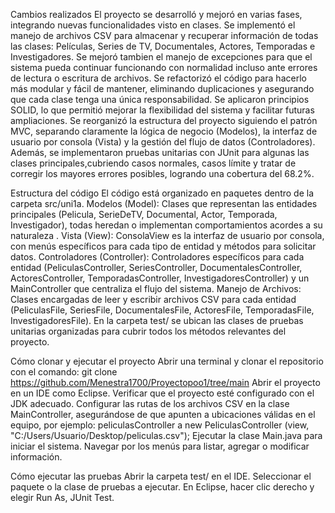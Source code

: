 Cambios realizados 
El proyecto se desarrolló y mejoró en varias fases, integrando nuevas 
funcionalidades visto en clases. Se implementó el manejo de archivos CSV para almacenar
y recuperar información de todas las clases: Películas, Series de TV, Documentales, 
Actores, Temporadas e Investigadores. Se mejoró tambien el manejo de excepciones para
que el sistema pueda continuar funcionando con normalidad incluso ante errores de lectura
o escritura de archivos. Se refactorizó el código para hacerlo más modular y fácil de
mantener, eliminando duplicaciones y asegurando que cada clase tenga una única 
responsabilidad. Se aplicaron principios SOLID, lo que permitió mejorar la flexibilidad 
del sistema y facilitar futuras ampliaciones. Se reorganizó la estructura del proyecto 
siguiendo el patrón MVC, separando claramente la lógica de negocio (Modelos), la interfaz 
de usuario por consola (Vista) y la gestión del flujo de datos (Controladores). Además, se
implementaron pruebas unitarias con JUnit para algunas las clases principales,cubriendo 
casos normales, casos límite y tratar de corregir los mayores errores posibles, 
logrando una cobertura del 68.2%.

Estructura del código 
El código está organizado en paquetes dentro de la carpeta src/uni1a. Modelos (Model):
Clases que representan las entidades principales (Pelicula, SerieDeTV, Documental, Actor,
Temporada, Investigador), todas heredan o implementan comportamientos acordes a su naturaleza
. Vista (View): ConsolaView es la interfaz de usuario por consola, con menús específicos
para cada tipo de entidad y métodos para solicitar datos. Controladores (Controller): 
Controladores específicos para cada entidad (PeliculasController, SeriesController, 
DocumentalesController, ActoresController, TemporadasController, InvestigadoresController)
y un MainController que centraliza el flujo del sistema. Manejo de Archivos: Clases 
encargadas de leer y escribir archivos CSV para cada entidad (PeliculasFile, SeriesFile,
DocumentalesFile, ActoresFile, TemporadasFile, InvestigadoresFile). En la carpeta test/ 
se ubican las clases de pruebas unitarias organizadas para cubrir todos los métodos 
relevantes del proyecto.

Cómo clonar y ejecutar el proyecto Abrir una terminal y clonar el repositorio con el comando:
git clone https://github.com/Menestra1700/Proyectopoo1/tree/main Abrir el proyecto en un IDE
como Eclipse. Verificar que el proyecto esté configurado con el JDK adecuado. Configurar las
rutas de los archivos CSV en la clase MainController, asegurándose de que apunten a ubicaciones
válidas en el equipo, por ejemplo: peliculasController a new PeliculasController
(view, "C:/Users/Usuario/Desktop/peliculas.csv"); Ejecutar la clase Main.java para iniciar 
el sistema. Navegar por los menús para listar, agregar o modificar información.

Cómo ejecutar las pruebas
Abrir la carpeta test/ en el IDE. Seleccionar el paquete o la 
clase de pruebas a ejecutar. En Eclipse, hacer clic derecho y elegir Run As, JUnit Test.
